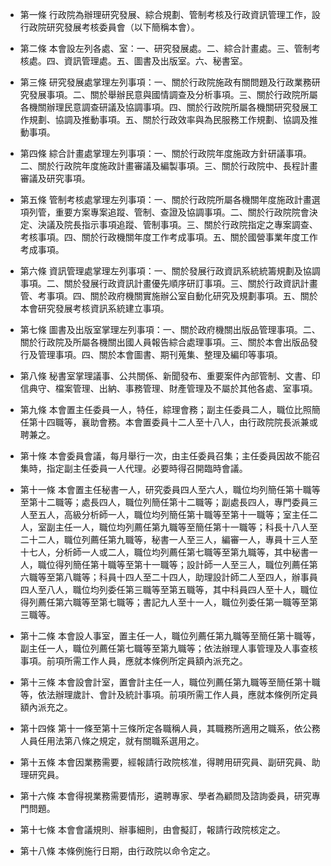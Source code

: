 * 第一條 行政院為辦理研究發展、綜合規劃、管制考核及行政資訊管理工作，設行政院研究發展考核委員會（以下簡稱本會）。

* 第二條 本會設左列各處、室：一、研究發展處。二、綜合計畫處。三、管制考核處。四、資訊管理處。五、圖書及出版室。六、秘書室。

* 第三條 研究發展處掌理左列事項：一、關於行政院施政有關問題及行政業務研究發展事項。二、關於舉辦民意與國情調查及分析事項。三、關於行政院所屬各機關辦理民意調查研議及協調事項。四、關於行政院所屬各機關研究發展工作規劃、協調及推動事項。五、關於行政效率與為民服務工作規劃、協調及推動事項。

* 第四條 綜合計畫處掌理左列事項：一、關於行政院年度施政方針研議事項。二、關於行政院年度施政計畫審議及編製事項。三、關於行政院中、長程計畫審議及研究事項。

* 第五條 管制考核處掌理左列事項：一、關於行政院所屬各機關年度施政計畫選項列管，重要方案專案追蹤、管制、查證及協調事項。二、關於行政院院會決定、決議及院長指示事項追蹤、管制事項。三、關於行政院指定之專案調查、考核事項。四、關於行政機關年度工作考成事項。五、關於國營事業年度工作考成事項。

* 第六條 資訊管理處掌理左列事項：一、關於發展行政資訊系統統籌規劃及協調事項。二、關於發展行政資訊計畫優先順序研訂事項。三、關於行政資訊計畫管、考事項。四、關於政府機關實施辦公室自動化研究及規劃事項。五、關於本會研究發展考核資訊系統建立事項。

* 第七條 圖書及出版室掌理左列事項：一、關於政府機關出版品管理事項。二、關於行政院及所屬各機關出國人員報告綜合處理事項。三、關於本會出版品發行及管理事項。四、關於本會圖書、期刊蒐集、整理及編印等事項。

* 第八條 秘書室掌理議事、公共關係、新聞發布、重要案件內部管制、文書、印信典守、檔案管理、出納、事務管理、財產管理及不屬於其他各處、室事項。

* 第九條 本會置主任委員一人，特任，綜理會務；副主任委員二人，職位比照簡任第十四職等，襄助會務。本會置委員十二人至十八人，由行政院院長派兼或聘兼之。

* 第十條 本會委員會議，每月舉行一次，由主任委員召集；主任委員因故不能召集時，指定副主任委員一人代理。必要時得召開臨時會議。

* 第十一條 本會置主任秘書一人，研究委員四人至六人，職位均列簡任第十職等至第十二職等；處長四人，職位列簡任第十二職等；副處長四人，專門委員三人至五人，高級分析師一人，職位均列簡任第十職等至第十一職等；室主任二人，室副主任一人，職位均列薦任第九職等至簡任第十一職等；科長十八人至二十二人，職位列薦任第九職等，秘書一人至三人，編審一人，專員十三人至十七人，分析師一人或二人，職位均列薦任第七職等至第九職等，其中秘書一人，職位得列簡任第十職等至第十一職等；設計師一人至三人，職位列薦任第六職等至第八職等；科員十四人至二十四人，助理設計師二人至四人，辦事員四人至八人，職位均列委任第三職等至第五職等，其中科員四人至十人，職位得列薦任第六職等至第七職等；書記九人至十一人，職位列委任第一職等至第三職等。

* 第十二條 本會設人事室，置主任一人，職位列薦任第九職等至簡任第十職等，副主任一人，職位列薦任第七職等至第九職等；依法辦理人事管理及人事查核事項。前項所需工作人員，應就本條例所定員額內派充之。

* 第十三條 本會設會計室，置會計主任一人，職位列薦任第九職等至簡任第十職等，依法辦理歲計、會計及統計事項。前項所需工作人員，應就本條例所定員額內派充之。

* 第十四條 第十一條至第十三條所定各職稱人員，其職務所適用之職系，依公務人員任用法第八條之規定，就有關職系選用之。

* 第十五條 本會因業務需要，經報請行政院核准，得聘用研究員、副研究員、助理研究員。

* 第十六條 本會得視業務需要情形，遴聘專家、學者為顧問及諮詢委員，研究專門問題。

* 第十七條 本會會議規則、辦事細則，由會擬訂，報請行政院核定之。

* 第十八條 本條例施行日期，由行政院以命令定之。

